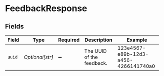 # FeedbackResponse


## Fields

| Field                                | Type                                 | Required                             | Description                          | Example                              |
| ------------------------------------ | ------------------------------------ | ------------------------------------ | ------------------------------------ | ------------------------------------ |
| `uuid`                               | *Optional[str]*                      | :heavy_minus_sign:                   | The UUID of the feedback.            | 123e4567-e89b-12d3-a456-4266141740a0 |